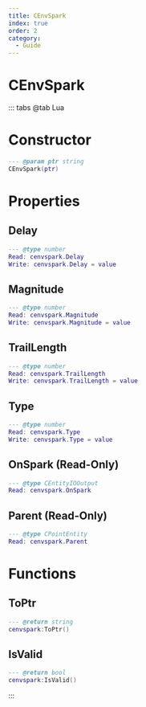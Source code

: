```yaml
---
title: CEnvSpark
index: true
order: 2
category:
  - Guide
---
```


# CEnvSpark

::: tabs
@tab Lua
# Constructor
```lua
--- @param ptr string
CEnvSpark(ptr)
```
# Properties
## Delay 
```lua
--- @type number
Read: cenvspark.Delay
Write: cenvspark.Delay = value
```
## Magnitude 
```lua
--- @type number
Read: cenvspark.Magnitude
Write: cenvspark.Magnitude = value
```
## TrailLength 
```lua
--- @type number
Read: cenvspark.TrailLength
Write: cenvspark.TrailLength = value
```
## Type 
```lua
--- @type number
Read: cenvspark.Type
Write: cenvspark.Type = value
```
## OnSpark (Read-Only)
```lua
--- @type CEntityIOOutput
Read: cenvspark.OnSpark
```
## Parent (Read-Only)
```lua
--- @type CPointEntity
Read: cenvspark.Parent
```
# Functions
## ToPtr
```lua
--- @return string
cenvspark:ToPtr()
```
## IsValid
```lua
--- @return bool
cenvspark:IsValid()
```

:::